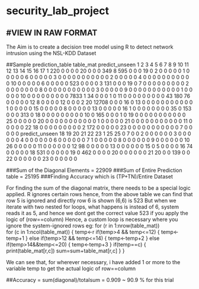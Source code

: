 # security_lab_project
#VIEW IN RAW FORMAT
--------

The Aim is to create a decision tree model using R to detect network intrusion using the NSL-KDD Dataset

##Sample prediction_table 
table_mat
    predict_unseen
         1     2     3     4     5     6     7     8     9    10    11    12    13    14    15    16    17
  1    220     0     0     0     0    20     0     0     0   349     8   595     0     0     0    19     0
  2      0     0     0     0     0     1     0     0     0     0     0     6     0     0     0     0     0
  3      0     0     0     0     0     0     0     0     0     0     0     2     0     0     0     0     0
  4      0     0     0     0     0     0     0     0     0     0     0    10     0     0     0     0     0
  6      0     0     0     0     0   523     0     0     0     0     3   131     0     0     0    19     0
  7      0     0     0     0     0     0     0     0     0     2     0     0     0     0     0     0     0
  8      0     0     0     0     0     0     0     0     0     0     0     3     0     0     0     0     0
  9      0     0     0     0     0     0     0     0     0     0     0     1     0     0     0     0     0
  10     0     0     0     0     0     0     0     0     0  7833     1    34     0     0     0     1     0
  11     0     0     0     0     0     0     0     0     0    43   180    76     0     0     0     0     0
  12     8     0     0     0     0    12     0     0     0     2    20 12708     0     0     0    16     0
  13     0     0     0     0     0     0     0     0     0     0     0     1     0     0     0     0     0
  15     0     0     0     0     0     8     0     0     0     0     0    13     0     0     0     0     0
  16     1     0     0     0     0     0     0     0     0    35     0   153     0     0     0   313     0
  18     0     0     0     0     0     0     0     0     0    10     0   165     0     0     0     1     0
  19     0     0     0     0     0     0     0     0     0     0     0    25     0     0     0     0     0
  20     0     0     0     0     0     0     0     0     0     0     0     1     0     0     0     0     0
  21     0     0     0     0     0     0     0     0     0     0     0    11     0     0     0     0     0
  22    18     0     0     0     0     0     0     0     0     0     2   172     0     0     0     0     0
  23     0     0     0     0     0     0     0     0     0     0     0     7     0     0     0     0     0
    predict_unseen
        18    19    20    21    22    23
  1     25    25     0     7     0     0
  2      0     0     0     0     0     0
  3      0     0     0     0     0     0
  4      0     0     0     0     0     0
  6      0     0     0     0     0     0
  7      1     0     0     0     0     0
  8      0     0     0     0     0     0
  9      0     0     0     0     0     0
  10    26     0     0     0     0     0
  11     0     0     0     0     0     0
  12    98     0     0     0     0     0
  13     0     0     0     0     0     0
  15     0     5     0     0     0     0
  16    74     0     0     0     0     0
  18   531     0     0     0     0     0
  19     0   462     0     0     0     0
  20     0     0     0     0     0     0
  21    20     0     0   139     0     0
  22     0     0     0     0     0     0
  23     0     0     0     0     0     0
  
  ###Sum of the Diagonal Elements = 22909
  ###Sum of Entire Prediction table = 25195
  ###Finding Accuracy which is (TP+TN)/Entire Dataset
  
  For finding the sum of the diagonal matrix, there needs to be a special logic applied.
  R ignores certain rows
  hence, from the above table we can find that row 5 is ignored and directly row 6 is shown
  (6,6) is 523
  But when we iterate with two nested for loops, what happens is instead of 6, system reads it as 5, and hence we dont get the correct value 523 if you apply the logic of (row==column)
  Hence, a custom loop is necessary where you ignore the system-ignored rows
  eg:
  for (r in 1:nrow(table_mat))   
  for (c in 1:ncol(table_mat)) 
  {
    temp<-r
    if(temp>4 && temp<=12)
    {
      temp<-temp+1
    }
    else if(temp>12 && temp<=14)
    {
      temp<-temp+2
    }
    else if(temp>14&&temp<=20)
    {
      temp<-temp+3
    }
    if(temp==c)
    {
    print(table_mat[r,c])
    sum=sum+table_mat[r,c]
    }
  }

We can see that, for wherever necessary, i have added 1 or more to the variable temp to get the actual logic of row==column

##Accuracy = sum(diagonal)/totalsum = 0.909 ~ 90.9 % for this trial
